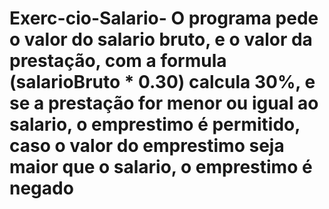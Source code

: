 # Exerc-cio-Salario- O programa pede o valor do salario bruto, e o valor da prestação, com a formula (salarioBruto * 0.30) calcula 30%, e se a prestação for menor ou igual ao salario, o emprestimo é permitido, caso o valor do emprestimo seja maior que o salario, o emprestimo é negado
